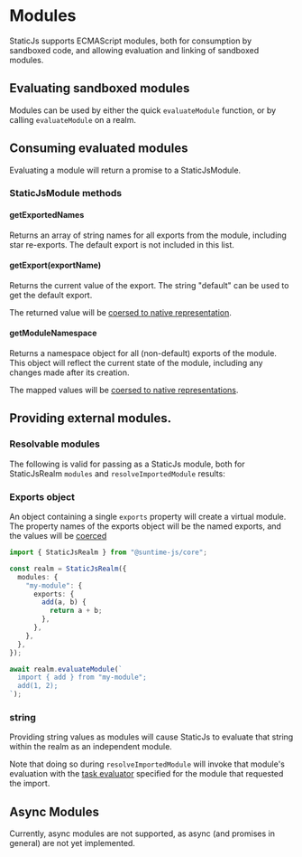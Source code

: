 # Modules

StaticJs supports ECMAScript modules, both for consumption by sandboxed code, and allowing evaluation and linking of sandboxed modules.

## Evaluating sandboxed modules

Modules can be used by either the quick `evaluateModule` function, or by calling `evaluateModule` on a realm.

## Consuming evaluated modules

Evaluating a module will return a promise to a StaticJsModule.

### StaticJsModule methods

#### getExportedNames

Returns an array of string names for all exports from the module, including star re-exports. The default export is not included in this list.

#### getExport(exportName)

Returns the current value of the export. The string "default" can be used to get the default export.

The returned value will be [coersed to native representation](./03-type-coersion.md).

#### getModuleNamespace

Returns a namespace object for all (non-default) exports of the module. This object will reflect the current state of the module, including any changes made after its creation.

The mapped values will be [coersed to native representations](./03-type-coersion.md).

## Providing external modules.

### Resolvable modules

The following is valid for passing as a StaticJs module, both for StaticJsRealm `modules` and `resolveImportedModule` results:

### Exports object

An object containing a single `exports` property will create a virtual module. The property names of the exports object will be the named exports, and the values will be [coerced](./03-type-coersion.md)

```ts
import { StaticJsRealm } from "@suntime-js/core";

const realm = StaticJsRealm({
  modules: {
    "my-module": {
      exports: {
        add(a, b) {
          return a + b;
        },
      },
    },
  },
});

await realm.evaluateModule(`
  import { add } from "my-module";
  add(1, 2);
`);
```

### string

Providing string values as modules will cause StaticJs to evaluate that string within the realm as an independent module.

Note that doing so during `resolveImportedModule` will invoke that module's evaluation with the [task evaluator](./07-tasks.md) specified for the module that requested the import.

## Async Modules

Currently, async modules are not supported, as async (and promises in general) are not yet implemented.
